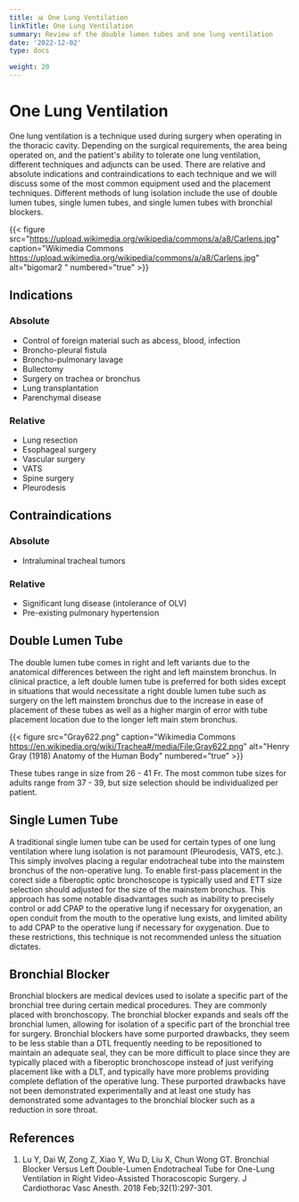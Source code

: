 ```yaml
---
title: 📊 One Lung Ventilation
linkTitle: One Lung Ventilation
summary: Review of the double lumen tubes and one lung ventilation
date: '2022-12-02'
type: docs

weight: 20
---
```


# One Lung Ventilation

One lung ventilation is a technique used during surgery when operating in the thoracic cavity.  Depending on the surgical requirements, the area being operated on, and the patient's ability to tolerate one lung ventilation, different techniques and adjuncts can be used.  There are relative and absolute indications and contraindications to each technique and we will discuss some of the most common equipment used and the placement techniques.  Different methods of lung isolation include the use of double lumen tubes, single lumen tubes, and single lumen tubes with bronchial blockers.

{{< figure src="https://upload.wikimedia.org/wikipedia/commons/a/a8/Carlens.jpg" caption="Wikimedia Commons https://upload.wikimedia.org/wikipedia/commons/a/a8/Carlens.jpg" alt="bigomar2 " numbered="true" >}}

## Indications

### Absolute
 - Control of foreign material such as abcess, blood, infection
 - Broncho-pleural fistula
 - Broncho-pulmonary lavage
 - Bullectomy
 - Surgery on trachea or bronchus
 - Lung transplantation
 - Parenchymal disease

 ### Relative
 - Lung resection
 - Esophageal surgery
 - Vascular surgery
 - VATS
 - Spine surgery
 - Pleurodesis

 ## Contraindications

 ### Absolute
 - Intraluminal tracheal tumors


 ### Relative
- Significant lung disease (intolerance of OLV)
- Pre-existing pulmonary hypertension

## Double Lumen Tube

The double lumen tube comes in right and left variants due to the anatomical differences between the right and left mainstem bronchus.  In clinical practice, a left double lumen tube is preferred for both sides except in situations that would necessitate a right double lumen tube such as surgery on the left mainstem bronchus due to the increase in ease of placement of these tubes as well as a higher margin of error with tube placement location due to the longer left main stem bronchus.

{{< figure src="Gray622.png" caption="Wikimedia Commons https://en.wikipedia.org/wiki/Trachea#/media/File:Gray622.png" alt="Henry Gray (1918) Anatomy of the Human Body" numbered="true" >}}

These tubes range in size from 26 - 41 Fr.  The most common tube sizes for adults range from 37 - 39, but size selection should be individualized per patient.


## Single Lumen Tube

A traditional single lumen tube can be used for certain types of one lung ventilation where lung isolation is not paramount (Pleurodesis, VATS, etc.).  This simply involves placing a regular endotracheal tube into the mainstem bronchus of the non-operative lung.  To enable first-pass placement in the corect side a fiberoptic optic bronchoscope is typically used and ETT size selection should adjusted for the size of the mainstem bronchus.  This approach has some notable disadvantages such as inability to precisely control or add CPAP to the operative lung if necessary for oxygenation, an open conduit from the mouth to the operative lung exists, and limited ability to add CPAP to the operative lung if necessary for oxygenation.  Due to these restrictions, this technique is not recommended unless the situation dictates.


## Bronchial Blocker

Bronchial blockers are medical devices used to isolate a specific part of the bronchial tree during certain medical procedures. They are commonly placed with bronchoscopy.  The bronchial blocker expands and seals off the bronchial lumen, allowing for isolation of a specific part of the bronchial tree for surgery.  Bronchial blockers have some purported drawbacks, they seem to be less stable than a DTL frequently needing to be repositioned to maintain an adequate seal, they can be more difficult to place since they are typically placed with a fiberoptic bronchoscope instead of just verifying placement like with a DLT, and typically have more problems providing complete deflation of the operative lung.  These purported drawbacks have not been demonstrated experimentally and at least one study has demonstrated some advantages to the bronchial blocker such as a reduction in sore throat.


## References

1. Lu Y, Dai W, Zong Z, Xiao Y, Wu D, Liu X, Chun Wong GT. Bronchial Blocker Versus Left Double-Lumen Endotracheal Tube for One-Lung Ventilation in Right Video-Assisted Thoracoscopic Surgery. J Cardiothorac Vasc Anesth. 2018 Feb;32(1):297-301.